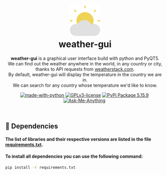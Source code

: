 <h1 align="center">
<img src="./src/weather.svg" width="100px"/><br/>
weather-gui
</h1>
<p align="center"><b>weather-gui</b> is a graphical user interface build with python and PyQT5.<br>We can find out the weather anywhere in the world, in any country or city, thanks to API requests from <a href="https://weatherstack.com/">weatherstack.com</a>.<br> By default, weather-gui will display the temperature in the country we are in.<br> We can search for any country whose temperature we'd like to know.</p>

<p align="center"><a href="https://www.python.org/" target="_blank"><img src="https://img.shields.io/badge/Made%20with-Python-yellow.svg" alt="made-with-python" /></a>&nbsp;<a href="http://perso.crans.org/besson/LICENSE.html" target="_blank"><img src="https://img.shields.io/badge/License-GPLv3-blue.svg" alt="GPLv3-license" /></a>&nbsp;<a href="https://pypi.org/project/PyQt5/" target="_blank"><img src="https://img.shields.io/badge/PyQt5-v5.15.9%20-brightgreen" alt="PyPi Package 5.15.9" /></a>&nbsp;<a href="https://github.com/ANSELME-TIC" target="_blank"><img src="https://img.shields.io/badge/Ask%20Me-Anything-1abc9c.svg" alt="Ask-Me-Anything" /></a>&nbsp;</p>

<br>

## 🔨 Dependencies
#### The list of libraries and their respective versions are listed in the file [requirements.txt](requirements.txt).
#### To install all dependencies you can use the following command:
```bash
pip install -r requirements.txt
```

